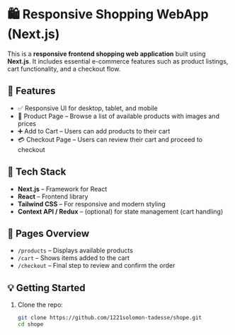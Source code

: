 # 🛍️ Responsive Shopping WebApp (Next.js)

This is a **responsive frontend shopping web application** built using **Next.js**. It includes essential e-commerce features such as product listings, cart functionality, and a checkout flow.

## 🚀 Features

- ✅ Responsive UI for desktop, tablet, and mobile
- 🛒 Product Page – Browse a list of available products with images and prices
- ➕ Add to Cart – Users can add products to their cart
- 💳 Checkout Page – Users can review their cart and proceed to checkout

## 🧰 Tech Stack

- **Next.js** – Framework for React
- **React** – Frontend library
- **Tailwind CSS** – For responsive and modern styling
- **Context API / Redux** – (optional) for state management (cart handling)

## 📁 Pages Overview

- `/products` – Displays available products
- `/cart` – Shows items added to the cart
- `/checkout` – Final step to review and confirm the order

## 💡 Getting Started

1. Clone the repo:
   ```bash
   git clone https://github.com/1221solomon-tadesse/shope.git
   cd shope

